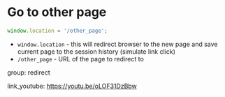 # Go to other page

```javascript
window.location = '/other_page';
```

- `window.location` - this will redirect browser to the new page and save current page to the session history (simulate link click)
- `/other_page` - URL of the page to redirect to

group: redirect


link_youtube: https://youtu.be/oLOF31DzBbw
